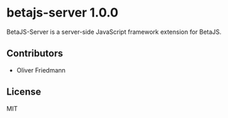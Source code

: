 # betajs-server 1.0.0

BetaJS-Server is a server-side JavaScript framework extension for BetaJS.


## Contributors

- Oliver Friedmann


## License

MIT
